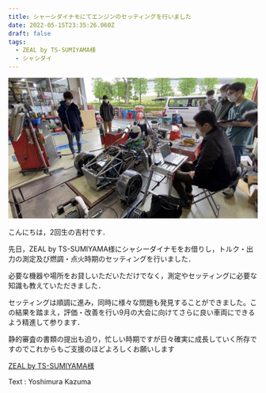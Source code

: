 ```yaml
---
title: シャーシダイナモにてエンジンのセッティングを行いました
date: 2022-05-15T23:35:26.060Z
draft: false
tags:
  - ZEAL by TS-SUMIYAMA様
  - シャシダイ
---
```

![](16079100513222.jpg)

こんにちは，2回生の吉村です．

先日，ZEAL by TS-SUMIYAMA様にシャシーダイナモをお借りし，トルク・出力の測定及び燃調・点火時期のセッティングを行いました． 

必要な機器や場所をお貸しいただいただけでなく，測定やセッティングに必要な知識も教えていただきました． 

セッティングは順調に進み，同時に様々な問題も発見することができました。この結果を踏まえ，評価・改善を行い9月の大会に向けてさらに良い車両にできるよう精進して参ります． 

静的審査の書類の提出も迫り，忙しい時期ですが日々確実に成長していく所存ですのでこれからもご支援のほどよろしくお願いします

[ZEAL by TS-SUMIYAMA様](https://tss-zeal.com/)

Text : Yoshimura Kazuma